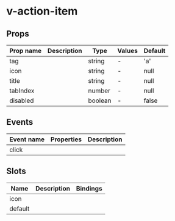 # v-action-item

## Props

| Prop name | Description | Type    | Values | Default |
| --------- | ----------- | ------- | ------ | ------- |
| tag       |             | string  | -      | 'a'     |
| icon      |             | string  | -      | null    |
| title     |             | string  | -      | null    |
| tabIndex  |             | number  | -      | null    |
| disabled  |             | boolean | -      | false   |

## Events

| Event name | Properties | Description |
| ---------- | ---------- | ----------- |
| click      |            |

## Slots

| Name    | Description | Bindings |
| ------- | ----------- | -------- |
| icon    |             |          |
| default |             |          |
